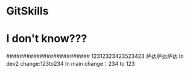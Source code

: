 # GitSkills
# I don't know???
######################### 
12312323423523423
萨达萨达萨达
In dev2 change:123to234
In main change：234 to 123